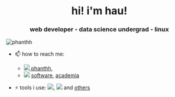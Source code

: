 <h1 align="center">hi! i'm hau!</h1>
<h3 align="center">web developer - data science undergrad - linux</h3>

<p align="left"> <img src="https://komarev.com/ghpvc/?username=phanthh" alt="phanthh" /> </p>

- 📫 how to reach me:

  - [![](https://img.shields.io/badge/LinkedIn-0077B5?style=flat&logo=linkedin&logoColor=white) phanthh](https://www.linkedin.com/in/phanthh/),
  - ![](https://img.shields.io/badge/Gmail-D14836?style=flat&logo=gmail&logoColor=white) [software](mailto:phanthh25701@gmail.com), [academia](mailto:hau.phan@aalto.fi)

- ⚡ tools i use: [![](https://img.shields.io/badge/Arch_Linux-1793D1?style=flat&logo=arch-linux&logoColor=white)](https://archlinux.org/), [![](https://img.shields.io/badge/NeoVim-%2357A143.svg?&style=flat&logo=neovim&logoColor=white)](https://github.com/neovim/neovim) and [others](https://github.com/phanthh/dotfiles)

<!-- ## some stats -->
<!---->
<!-- ![Hau's github stats](https://github-readme-stats.vercel.app/api?username=phanthh&&show_icons=true&title_color=ffffff&icon_color=bb2acf&text_color=daf7dc&bg_color=151515)<br> -->
